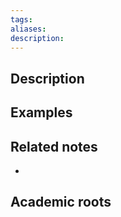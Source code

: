 ```yaml
---
tags: 
aliases: 
description:
---
```


## Description


## Examples 


## Related notes 
- 

## Academic roots
